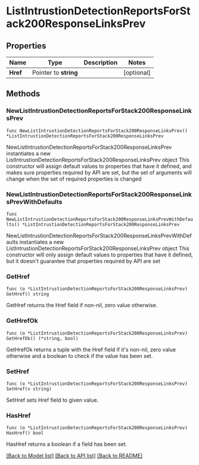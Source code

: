 # ListIntrustionDetectionReportsForStack200ResponseLinksPrev

## Properties

Name | Type | Description | Notes
------------ | ------------- | ------------- | -------------
**Href** | Pointer to **string** |  | [optional] 

## Methods

### NewListIntrustionDetectionReportsForStack200ResponseLinksPrev

`func NewListIntrustionDetectionReportsForStack200ResponseLinksPrev() *ListIntrustionDetectionReportsForStack200ResponseLinksPrev`

NewListIntrustionDetectionReportsForStack200ResponseLinksPrev instantiates a new ListIntrustionDetectionReportsForStack200ResponseLinksPrev object
This constructor will assign default values to properties that have it defined,
and makes sure properties required by API are set, but the set of arguments
will change when the set of required properties is changed

### NewListIntrustionDetectionReportsForStack200ResponseLinksPrevWithDefaults

`func NewListIntrustionDetectionReportsForStack200ResponseLinksPrevWithDefaults() *ListIntrustionDetectionReportsForStack200ResponseLinksPrev`

NewListIntrustionDetectionReportsForStack200ResponseLinksPrevWithDefaults instantiates a new ListIntrustionDetectionReportsForStack200ResponseLinksPrev object
This constructor will only assign default values to properties that have it defined,
but it doesn't guarantee that properties required by API are set

### GetHref

`func (o *ListIntrustionDetectionReportsForStack200ResponseLinksPrev) GetHref() string`

GetHref returns the Href field if non-nil, zero value otherwise.

### GetHrefOk

`func (o *ListIntrustionDetectionReportsForStack200ResponseLinksPrev) GetHrefOk() (*string, bool)`

GetHrefOk returns a tuple with the Href field if it's non-nil, zero value otherwise
and a boolean to check if the value has been set.

### SetHref

`func (o *ListIntrustionDetectionReportsForStack200ResponseLinksPrev) SetHref(v string)`

SetHref sets Href field to given value.

### HasHref

`func (o *ListIntrustionDetectionReportsForStack200ResponseLinksPrev) HasHref() bool`

HasHref returns a boolean if a field has been set.


[[Back to Model list]](../README.md#documentation-for-models) [[Back to API list]](../README.md#documentation-for-api-endpoints) [[Back to README]](../README.md)


